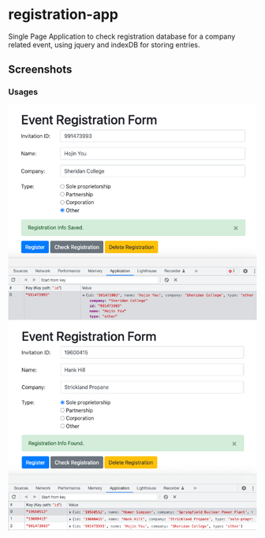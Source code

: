 # registration-app
Single Page Application to check registration database for a company related event, using jquery and indexDB for storing entries.

## Screenshots
<p align="center">
  <h3>Usages</h3>
  <img src="img/reg-demo1.png">
  <img src="img/reg-demo2.png">
</p>
